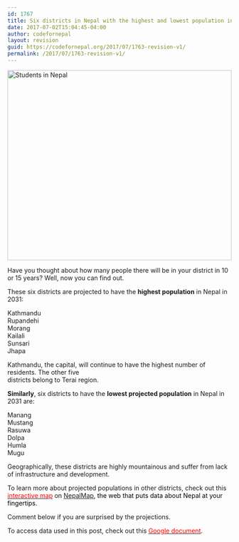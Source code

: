```yaml
---
id: 1767
title: Six districts in Nepal with the highest and lowest population in 2031
date: 2017-07-02T15:04:45-04:00
author: codefornepal
layout: revision
guid: https://codefornepal.org/2017/07/1763-revision-v1/
permalink: /2017/07/1763-revision-v1/
---
```

[<img class="alignnone size-full wp-image-265" src="https://codefornepal.org/wp-content/uploads/2015/02/10667262803_f6c1621058_z.jpg" alt="Students in Nepal" width="100%" height="427" srcset="https://codefornepal.org/wp-content/uploads/2015/02/10667262803_f6c1621058_z.jpg 640w, https://codefornepal.org/wp-content/uploads/2015/02/10667262803_f6c1621058_z-300x200.jpg 300w" sizes="(max-width: 640px) 100vw, 640px" />](https://codefornepal.org/wp-content/uploads/2015/02/10667262803_f6c1621058_z.jpg)

Have you thought about how many people there will be in your district in 10 or 15 years? Well, now you can find out.

These six districts are projected to have the **highest population** in Nepal in 2031:

Kathmandu  
Rupandehi  
Morang  
Kailali  
Sunsari  
Jhapa



Kathmandu, the capital, will continue to have the highest number of residents. The other five  
districts belong to Terai region.



**Similarly**, six districts to have the **lowest projected population** in Nepal in 2031 are:

Manang  
Mustang  
Rasuwa  
Dolpa  
Humla  
Mugu

Geographically, these districts are highly mountainous and suffer from lack of infrastructure and development.

To learn more about projected populations in other districts, check out this <span style="color: #ff0000;"><a href="https://nepalmap.org/data/map/?table=POPULATION_PROJECTION_2031&amp;geo_ids=district%7Cco untry-NP&amp;primary_geo_id=district- 27#column%7Cfemale%2Csumlev%7Cdistrict"><span style="color: #ff0000;">interactive map</span></a></span> on <span style="color: #ff0000;"><a href="https://nepalmap.org/">NepalMap</a><span style="color: #000000;">, the web that puts data about Nepal at your fingertips. </span></span>

Comment below if you are surprised by the projections.

To access data used in this post, check out this <span style="color: #ff0000;"><a href="https://docs.google.com/spreadsheets/d/1B5d2got0Dwd5ATfok7GJnpGzMq0N8zNPQUt4gqdt_E0/edit?usp=sharing"><span style="color: #ff0000;">Google document</span></a></span>.